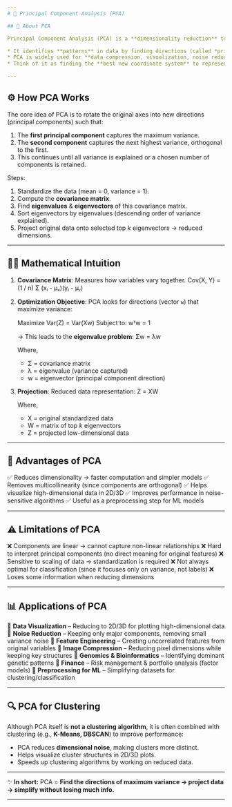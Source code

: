 ```yaml
---
# 🧮 Principal Component Analysis (PCA)

## 📌 About PCA

Principal Component Analysis (PCA) is a **dimensionality reduction** technique that transforms high-dimensional data into a lower-dimensional space while preserving as much variance (information) as possible.

* It identifies **patterns** in data by finding directions (called *principal components*) where the data varies the most.
* PCA is widely used for **data compression, visualization, noise reduction, and preprocessing** in ML pipelines.
* Think of it as finding the **best new coordinate system** to represent your data efficiently.

---
```


## ⚙️ How PCA Works

The core idea of PCA is to rotate the original axes into new directions (principal components) such that:

1. The **first principal component** captures the maximum variance.
2. The **second component** captures the next highest variance, orthogonal to the first.
3. This continues until all variance is explained or a chosen number of components is retained.

Steps:

1. Standardize the data (mean = 0, variance = 1).
2. Compute the **covariance matrix**.
3. Find **eigenvalues** & **eigenvectors** of this covariance matrix.
4. Sort eigenvectors by eigenvalues (descending order of variance explained).
5. Project original data onto selected top *k* eigenvectors → reduced dimensions.

---

## 🧑‍🔬 Mathematical Intuition

1. **Covariance Matrix**:
   Measures how variables vary together.
   Cov(X, Y) = (1 / n) Σ (xᵢ - μₓ)(yᵢ - μᵧ)

2. **Optimization Objective**:
   PCA looks for directions (vector `w`) that maximize variance:

   Maximize Var(Z) = Var(Xw)
   Subject to: wᵀw = 1

   → This leads to the **eigenvalue problem**:
   Σw = λw

   Where,

   * Σ = covariance matrix
   * λ = eigenvalue (variance captured)
   * w = eigenvector (principal component direction)

3. **Projection**:
   Reduced data representation:
   Z = XW

   Where,

   * X = original standardized data
   * W = matrix of top *k* eigenvectors
   * Z = projected low-dimensional data

---

## 🌟 Advantages of PCA

✅ Reduces dimensionality → faster computation and simpler models
✅ Removes multicollinearity (since components are orthogonal)
✅ Helps visualize high-dimensional data in 2D/3D
✅ Improves performance in noise-sensitive algorithms
✅ Useful as a preprocessing step for ML models

---

## ⚠️ Limitations of PCA

❌ Components are linear → cannot capture non-linear relationships
❌ Hard to interpret principal components (no direct meaning for original features)
❌ Sensitive to scaling of data → standardization is required
❌ Not always optimal for classification (since it focuses only on variance, not labels)
❌ Loses some information when reducing dimensions

---

## 📊 Applications of PCA

🔹 **Data Visualization** – Reducing to 2D/3D for plotting high-dimensional data
🔹 **Noise Reduction** – Keeping only major components, removing small variance noise
🔹 **Feature Engineering** – Creating uncorrelated features from original variables
🔹 **Image Compression** – Reducing pixel dimensions while keeping key structures
🔹 **Genomics & Bioinformatics** – Identifying dominant genetic patterns
🔹 **Finance** – Risk management & portfolio analysis (factor models)
🔹 **Preprocessing for ML** – Simplifying datasets for clustering/classification

---

## 🔍 PCA for Clustering

Although PCA itself is **not a clustering algorithm**, it is often combined with clustering (e.g., **K-Means, DBSCAN**) to improve performance:

* PCA reduces **dimensional noise**, making clusters more distinct.
* Helps visualize cluster structures in 2D/3D plots.
* Speeds up clustering algorithms by working on reduced data.

---

✨ **In short:**
PCA = **Find the directions of maximum variance → project data → simplify without losing much info.**

---